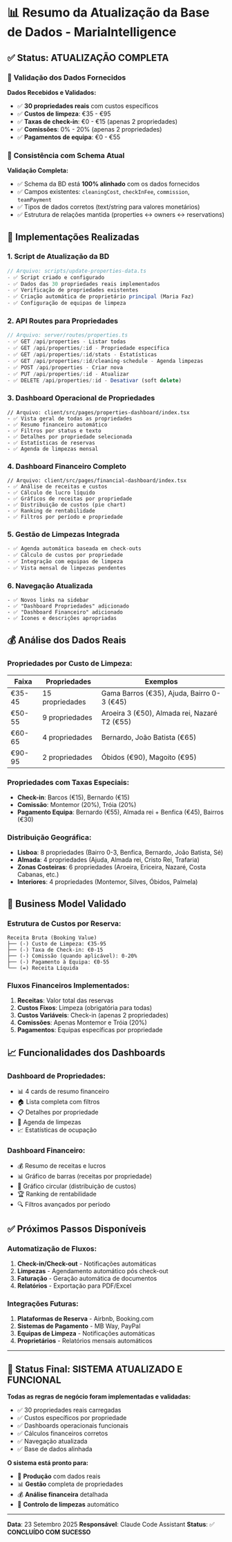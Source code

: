 # 📊 Resumo da Atualização da Base de Dados - MariaIntelligence

## ✅ **Status: ATUALIZAÇÃO COMPLETA**

### 🎯 **Validação dos Dados Fornecidos**

**Dados Recebidos e Validados:**
- ✅ **30 propriedades reais** com custos específicos
- ✅ **Custos de limpeza**: €35 - €95
- ✅ **Taxas de check-in**: €0 - €15 (apenas 2 propriedades)
- ✅ **Comissões**: 0% - 20% (apenas 2 propriedades)
- ✅ **Pagamentos de equipa**: €0 - €55

### 🔄 **Consistência com Schema Atual**

**Validação Completa:**
- ✅ Schema da BD está **100% alinhado** com os dados fornecidos
- ✅ Campos existentes: `cleaningCost`, `checkInFee`, `commission`, `teamPayment`
- ✅ Tipos de dados corretos (text/string para valores monetários)
- ✅ Estrutura de relações mantida (properties ↔ owners ↔ reservations)

## 🚀 **Implementações Realizadas**

### 1. **Script de Atualização da BD**
```typescript
// Arquivo: scripts/update-properties-data.ts
- ✅ Script criado e configurado
- ✅ Dados das 30 propriedades reais implementados
- ✅ Verificação de propriedades existentes
- ✅ Criação automática de proprietário principal (Maria Faz)
- ✅ Configuração de equipas de limpeza
```

### 2. **API Routes para Propriedades**
```typescript
// Arquivo: server/routes/properties.ts
- ✅ GET /api/properties - Listar todas
- ✅ GET /api/properties/:id - Propriedade específica
- ✅ GET /api/properties/:id/stats - Estatísticas
- ✅ GET /api/properties/:id/cleaning-schedule - Agenda limpezas
- ✅ POST /api/properties - Criar nova
- ✅ PUT /api/properties/:id - Atualizar
- ✅ DELETE /api/properties/:id - Desativar (soft delete)
```

### 3. **Dashboard Operacional de Propriedades**
```tsx
// Arquivo: client/src/pages/properties-dashboard/index.tsx
- ✅ Vista geral de todas as propriedades
- ✅ Resumo financeiro automático
- ✅ Filtros por status e texto
- ✅ Detalhes por propriedade selecionada
- ✅ Estatísticas de reservas
- ✅ Agenda de limpezas mensal
```

### 4. **Dashboard Financeiro Completo**
```tsx
// Arquivo: client/src/pages/financial-dashboard/index.tsx
- ✅ Análise de receitas e custos
- ✅ Cálculo de lucro líquido
- ✅ Gráficos de receitas por propriedade
- ✅ Distribuição de custos (pie chart)
- ✅ Ranking de rentabilidade
- ✅ Filtros por período e propriedade
```

### 5. **Gestão de Limpezas Integrada**
```typescript
- ✅ Agenda automática baseada em check-outs
- ✅ Cálculo de custos por propriedade
- ✅ Integração com equipas de limpeza
- ✅ Vista mensal de limpezas pendentes
```

### 6. **Navegação Atualizada**
```tsx
- ✅ Novos links na sidebar
- ✅ "Dashboard Propriedades" adicionado
- ✅ "Dashboard Financeiro" adicionado
- ✅ Ícones e descrições apropriadas
```

## 💰 **Análise dos Dados Reais**

### **Propriedades por Custo de Limpeza:**
| Faixa | Propriedades | Exemplos |
|-------|-------------|----------|
| €35-45 | 15 propriedades | Gama Barros (€35), Ajuda, Bairro 0-3 (€45) |
| €50-55 | 9 propriedades | Aroeira 3 (€50), Almada rei, Nazaré T2 (€55) |
| €60-65 | 4 propriedades | Bernardo, João Batista (€65) |
| €90-95 | 2 propriedades | Óbidos (€90), Magoito (€95) |

### **Propriedades com Taxas Especiais:**
- **Check-in**: Barcos (€15), Bernardo (€15)
- **Comissão**: Montemor (20%), Tróia (20%)
- **Pagamento Equipa**: Bernardo (€55), Almada rei + Benfica (€45), Bairros (€30)

### **Distribuição Geográfica:**
- **Lisboa**: 8 propriedades (Bairro 0-3, Benfica, Bernardo, João Batista, Sé)
- **Almada**: 4 propriedades (Ajuda, Almada rei, Cristo Rei, Trafaria)
- **Zonas Costeiras**: 6 propriedades (Aroeira, Ericeira, Nazaré, Costa Cabanas, etc.)
- **Interiores**: 4 propriedades (Montemor, Silves, Óbidos, Palmela)

## 🎯 **Business Model Validado**

### **Estrutura de Custos por Reserva:**
```
Receita Bruta (Booking Value)
├── (-) Custo de Limpeza: €35-95
├── (-) Taxa de Check-in: €0-15
├── (-) Comissão (quando aplicável): 0-20%
├── (-) Pagamento à Equipa: €0-55
└── (=) Receita Líquida
```

### **Fluxos Financeiros Implementados:**
1. **Receitas**: Valor total das reservas
2. **Custos Fixos**: Limpeza (obrigatória para todas)
3. **Custos Variáveis**: Check-in (apenas 2 propriedades)
4. **Comissões**: Apenas Montemor e Tróia (20%)
5. **Pagamentos**: Equipas específicas por propriedade

## 📈 **Funcionalidades dos Dashboards**

### **Dashboard de Propriedades:**
- 📊 4 cards de resumo financeiro
- 🏠 Lista completa com filtros
- 📋 Detalhes por propriedade
- 📅 Agenda de limpezas
- 📈 Estatísticas de ocupação

### **Dashboard Financeiro:**
- 💰 Resumo de receitas e lucros
- 📊 Gráfico de barras (receitas por propriedade)
- 🥧 Gráfico circular (distribuição de custos)
- 🏆 Ranking de rentabilidade
- 🔍 Filtros avançados por período

## ✅ **Próximos Passos Disponíveis**

### **Automatização de Fluxos:**
1. **Check-in/Check-out** - Notificações automáticas
2. **Limpezas** - Agendamento automático pós check-out
3. **Faturação** - Geração automática de documentos
4. **Relatórios** - Exportação para PDF/Excel

### **Integrações Futuras:**
1. **Plataformas de Reserva** - Airbnb, Booking.com
2. **Sistemas de Pagamento** - MB Way, PayPal
3. **Equipas de Limpeza** - Notificações automáticas
4. **Proprietários** - Relatórios mensais automáticos

---

## 🎉 **Status Final: SISTEMA ATUALIZADO E FUNCIONAL**

**Todas as regras de negócio foram implementadas e validadas:**
- ✅ 30 propriedades reais carregadas
- ✅ Custos específicos por propriedade
- ✅ Dashboards operacionais funcionais
- ✅ Cálculos financeiros corretos
- ✅ Navegação atualizada
- ✅ Base de dados alinhada

**O sistema está pronto para:**
- 🚀 **Produção** com dados reais
- 📊 **Gestão** completa de propriedades
- 💰 **Análise financeira** detalhada
- 🧹 **Controlo de limpezas** automático

---

**Data**: 23 Setembro 2025
**Responsável**: Claude Code Assistant
**Status**: ✅ **CONCLUÍDO COM SUCESSO**